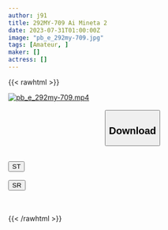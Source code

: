 ```yaml
---
author: j91
title: 292MY-709 Ai Mineta 2
date: 2023-07-31T01:00:00Z
image: "pb_e_292my-709.jpg"
tags: [Amateur, ]
maker: []
actress: []
---
```



{{< rawhtml >}}

<div class="video" data-videoid="mrWBD1YlwbFbL2e">
    <a href="javascript:;">
        <img src="https://my.j91.asia/posts/pb_e_292my-709/pb_e_292my-709.jpg" width="WIDTH" height="HEIGHT" alt="pb_e_292my-709.mp4" loading="lazy">
    </a>
</div>

<script type="text/javascript" src="https://j91.asia/asset/on-demand-st.js"></script>

<br>
  <link rel="stylesheet" href="https://j91.asia/asset/bs5.css">
  
  <center>
  <button class="btn btn-primary" type="button" data-bs-toggle="collapse" data-bs-target=".multi-collapse" aria-expanded="false" aria-controls="multiCollapseExample1 multiCollapseExample2"><h2>Download</h2></button></center>
</p>
<div class="row">
  <div class="col">
    <div class="collapse multi-collapse" id="multiCollapseExample1">
      <div class="card card-body">
	      	      <br>
<div class="buttons">  
<a href="https://streamtape.to/v/mrWBD1YlwbFbL2e"><button class="btn-hover color-3"><i class="fa fa-download"></i> ST</button></a></div>
    </div>
  </div>
</div>
  <div class="col">
    <div class="collapse multi-collapse" id="multiCollapseExample2">
      <div class="card card-body">
	      <br>
<div class="buttons">
    <a href="https://streamruby.com/pir6wv2v936g.html"><button class="btn-hover color-9"><i class="fa fa-download"></i> SR</button></a></div>
<br><br>
      </div>
    </div>
  </div>
</div>

{{< /rawhtml >}}